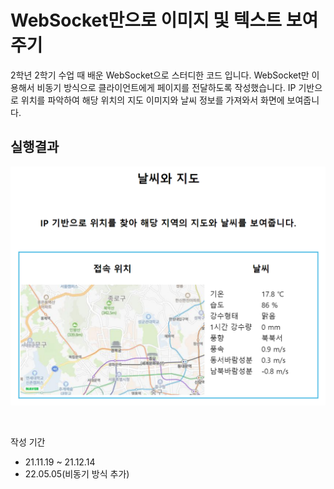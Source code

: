 # WebSocket만으로 이미지 및 텍스트 보여주기

2학년 2학기 수업 때 배운 WebSocket으로 스터디한 코드 입니다.
WebSocket만 이용해서 비동기 방식으로 클라이언트에게 페이지를 전달하도록 작성했습니다.
IP 기반으로 위치를 파악하여 해당 위치의 지도 이미지와 날씨 정보를 가져와서 화면에 보여줍니다.

## 실행결과

![실행결과](실행결과.png)

</br>

작성 기간

+ 21.11.19 ~ 21.12.14
+ 22.05.05(비동기 방식 추가)
